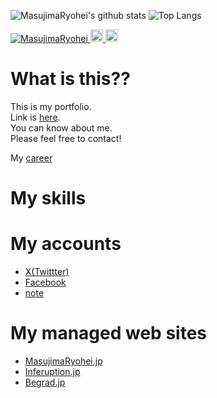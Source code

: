 ![MasujimaRyohei's github stats](https://github-readme-stats.vercel.app/api?username=MasujimaRyohei&count_private=true&show_icons=true&theme=radical)
![Top Langs](https://github-readme-stats.vercel.app/api/top-langs/?username=MasujimaRyohei&theme=radical)

<p align="left"> 
  <a href="https://github.com/MasujimaRyohei/MasujimaRyohei/">
    <img src="https://komarev.com/ghpvc/?username=MasujimaRyohei" alt="MasujimaRyohei" />
  </a>
  <a href="http://twitter.com/MasujimaRyohei">
    <img height="20" src="https://img.shields.io/twitter/follow/MasujimaRyohei?label=Twitter&logo=twitter&style=flat" />
  </a>
  <a href="https://github.com/MasujimaRyohei">
    <img height="20" src="https://img.shields.io/github/followers/MasujimaRyohei?label=follow&logo=github&style=flat" />
  </a>
</p>

# What is this??
This is my portfolio.<br/>
Link is [here](http://MasujimaRyohei.jp).<br/>
You can know about me.<br/>
Please feel free to contact!

My [career](https://github.com/MasujimaRyohei/Career/blob/main/MarkdownData.md)

# My skills

# My accounts
* [X(Twittter)](https://twitter.com/MasujimaRyohei)
* [Facebook](https://www.facebook.com/MasujimaRyohei)
* [note](https://note.com/masujimaryohei)

# My managed web sites
* [MasujimaRyohei.jp](https://MasujimaRyohei.jp)
* [Inferuption.jp](https://Inferuption.jp)
* [Begrad.jp](https://Begrad.jp)
